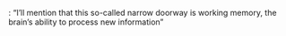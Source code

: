 :  “I’ll mention that this so-called narrow doorway is working memory, the brain’s ability to process new information”